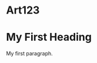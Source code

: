 # Art123
<!DOCTYPE html>
<html>
<body>

<h1>My First Heading</h1>
<p>My first paragraph.</p>

</body>
</html>
